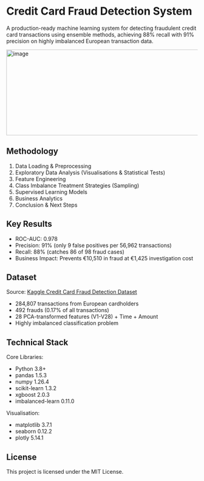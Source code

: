 # Credit Card Fraud Detection System
A production-ready machine learning system for detecting fraudulent credit card transactions using ensemble methods, achieving 88% recall with 91% precision on highly imbalanced European transaction data.

<img width="515" height="225" alt="image" src="https://github.com/user-attachments/assets/0c2e8470-2900-4e71-82e3-1b0b720c25f4" />


## Methodology
1) Data Loading & Preprocessing
2) Exploratory Data Analysis (Visualisations & Statistical Tests)
3) Feature Engineering
4) Class Imbalance Treatment Strategies (Sampling)
5) Supervised Learning Models
6) Business Analytics
7) Conclusion & Next Steps

## Key Results

- ROC-AUC: 0.978
- Precision: 91% (only 9 false positives per 56,962 transactions)
- Recall: 88% (catches 86 of 98 fraud cases)
- Business Impact: Prevents €10,510 in fraud at €1,425 investigation cost

## Dataset
Source: [Kaggle Credit Card Fraud Detection Dataset](https://www.kaggle.com/datasets/mlg-ulb/creditcardfraud)

- 284,807 transactions from European cardholders
- 492 frauds (0.17% of all transactions)
- 28 PCA-transformed features (V1-V28) + Time + Amount
- Highly imbalanced classification problem

## Technical Stack
Core Libraries:
- Python 3.8+
- pandas 1.5.3
- numpy 1.26.4
- scikit-learn 1.3.2
- xgboost 2.0.3
- imbalanced-learn 0.11.0

Visualisation:
- matplotlib 3.7.1
- seaborn 0.12.2
- plotly 5.14.1

## License
This project is licensed under the MIT License.
